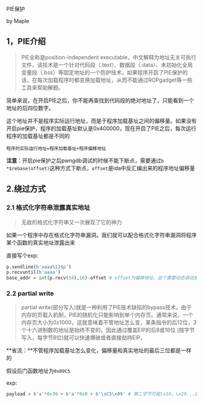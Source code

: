 PIE保护

by Maple

## 1，PIE介绍

> PIE全称是position-independent  executable，中文解释为地址无关可执行文件，该技术是一个针对代码段（.text）、数据段（.data）、未初始化全局变量段（.bss）等固定地址的一个防护技术，如果程序开启了PIE保护的话，在每次加载程序时都变换加载地址，从而不能通过ROPgadget等一些工具来帮助解题。

简单来说，在开启PIE之后，你不能再查找到代码段的绝对地址了，只能看到一个地址的后四位数字。

这个地址并不是程序实际运行地址，而是于程序加载基址之间的偏移量。如果没有开启pie保护，程序的加载基址默认是0x400000，现在开启了PIE之后，每次运行程序的加载基址都是不同的

`程序的实际运行地址=程序加载基址+程序偏移地址`

**注意**：开启pie保护之后pwngdb调试的时候不能下断点，需要通过`b *$rebase(offset)`这种方式下断点，`offset`是ida中反汇编出来的程序地址偏移量

## 2.绕过方式

### 2.1 格式化字符串泄露真实地址

> 无敌的格式化字符串又一次展现了它的神力

如果一个程序中存在格式化字符串漏洞。我们就可以配合格式化字符串漏洞将程序某个函数的真实地址泄露出来

直接写个exp:

```python
p.sendline(b'aaaa%12$p')
p.recvuntil(b'aaaa')
base_addr = int(p.recv(14),16)-offset # offset为偏移地址，这个需要动态调试查看
```

### 2.2 partial write

> partial  write(部分写入)就是一种利用了PIE技术缺陷的bypass技术。由于内存的页载入机制，PIE的随机化只能影响到单个内存页。通常来说，一个内存页大小为0x1000，这就意味着不管地址怎么变，某条指令的后12位，3个十六进制数的地址是始终不变的。因此通过覆盖EIP的后8或16位 (按字节写入，每字节8位)就可以快速爆破或者直接劫持EIP。

**省流：**不管程序加载基址怎么变化，偏移量和真实地址的最后三位都是一样的

假设后门函数地址为`0x09C5`

exp:

```python
payload = b'a'*0x30 + b'a'*0x8 + b'\xC5\x09' # 第二字节可能\x19、\x29...尝试一下
```

